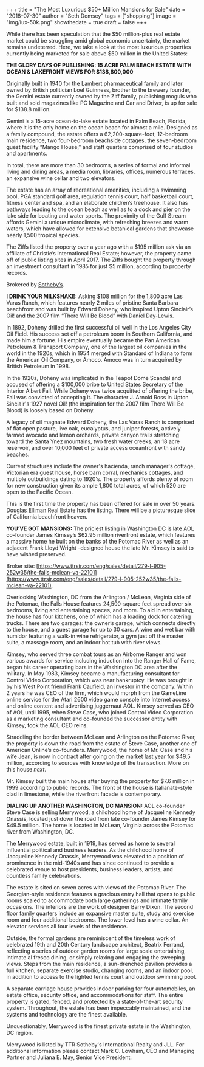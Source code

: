 +++
title = "The Most Luxurious $50+ Million Mansions for Sale"
date = "2018-07-30"
author = "Seth Demsey"
tags = ["shopping"]
image = "img/lux-50k.png"
showthedate = true
draft = false
+++

While there has been speculation that the $50 million-plus real estate market could be struggling amid global economic uncertainty, the market remains undeterred. Here, we take a look at the most luxurious properties currently being marketed for sale above $50 million in the United States:

**THE GLORY DAYS OF PUBLISHING: 15 ACRE PALM BEACH ESTATE WITH OCEAN & LAKEFRONT VIEWS FOR $138,800,000**

Originally built in 1940 for the Lambert pharmaceutical family and later owned by British politician Loel Guinness, brother to the brewery founder, the Gemini estate currently owned by the Ziff family, publishing moguls who built and sold magazines like PC Magazine and Car and Driver, is up for sale for $138.8 million.

Gemini is a 15-acre ocean-to-lake estate located in Palm Beach, Florida, where it is the only home on the ocean beach for almost a mile. Designed as a family compound, the estate offers a 62,200-square-foot, 12-bedroom main residence, two four-bedroom beachside cottages, the seven-bedroom guest facility “Mango House,” and staff quarters comprised of four studios and apartments. 

In total, there are more than 30 bedrooms, a series of formal and informal living and dining areas, a media room, libraries, offices, numerous terraces, an expansive wine cellar and two elevators.

The estate has an array of recreational amenities, including a swimming pool, PGA standard golf area, regulation tennis court, half basketball court, fitness center and spa, and an elaborate children’s treehouse. It also has pathways leading to the ocean beach as well as to a dock and pier on the lake side for boating and water sports. The proximity of the Gulf Stream affords Gemini a unique microclimate, with refreshing breezes and warm waters, which have allowed for extensive botanical gardens that showcase nearly 1,500 tropical species.

The Ziffs listed the property over a year ago with a $195 million ask via an affiliate of Christie’s International Real Estate; however, the property came off of public listing sites in April 2017. The Ziffs bought the property through an investment consultant in 1985 for just $5 million, according to property records.

Brokered by [Sotheby’s](http://www.geminipalmbeach.com).

**I DRINK YOUR MILKSHAKE:** Asking $108 million for the 1,800 acre Las Varas Ranch, which features nearly 2 miles of pristine Santa Barbara beachfront and was built by Edward Doheny, who inspired Upton Sinclair’s Oil! and the 2007 film “There Will Be Blood” with Daniel Day-Lewis.

In 1892, Doheny drilled the first successful oil well in the Los Angeles City Oil Field. His success set off a petroleum boom in Southern California, and made him a fortune. His empire eventually became the Pan American Petroleum & Transport Company, one of the largest oil companies in the world in the 1920s, which in 1954 merged with Standard of Indiana to form the American Oil Company, or Amoco. Amoco was in turn acquired by British Petroleum in 1998.

In the 1920s, Doheny was implicated in the Teapot Dome Scandal and accused of offering a $100,000 bribe to United States Secretary of the Interior Albert Fall. While Doheny was twice acquitted of offering the bribe, Fall was convicted of accepting it. The character J. Arnold Ross in Upton Sinclair's 1927 novel Oil! (the inspiration for the 2007 film There Will Be Blood) is loosely based on Doheny.

A legacy of oil magnate Edward Doheny, the Las Varas Ranch is comprised of flat open pasture, live oak, eucalyptus, and juniper forests, actively farmed avocado and lemon orchards, private canyon trails stretching toward the Santa Ynez mountains, two fresh water creeks, an 18 acre reservoir, and over 10,000 feet of private access oceanfront with sandy beaches. 

Current structures include the owner's hacienda, ranch manager's cottage, Victorian era guest house, horse barn corral, mechanics cottages, and multiple outbuildings dating to 1920's. The property affords plenty of room for new construction given its ample 1,800 total acres, of which 520 are open to the Pacific Ocean.

This is the first time the property has been offered for sale in over 50 years. [Douglas Elliman](https://www.elliman.com/other/10045-calle-real-goleta-muxyrgk) Real Estate has the listing. There will be a picturesque slice of California beachfront heaven.

**YOU’VE GOT MANSIONS:** The priciest listing in Washington DC is late AOL co-founder James Kimsey’s $62.95 million riverfront estate, which features a massive home he built on the banks of the Potomac River as well as an adjacent Frank Lloyd Wright -designed house the late Mr. Kimsey is said to have wished preserved.

Broker site: [https://www.ttrsir.com/eng/sales/detail/279-l-905-252w35/the-falls-mclean-va-22101](https://www.ttrsir.com/eng/sales/detail/279-l-905-252w35/the-falls-mclean-va-22101).

Overlooking Washington, DC from the Arlington / McLean, Virginia side of the Potomac, the Falls House features 24,500-square feet spread over six bedrooms, living and entertaining spaces, and more. To aid in entertaining, the house has four kitchens, one of which has a loading dock for catering trucks. There are two garages: the owner’s garage, which connects directly to the house, and a guest garage for up to 30 cars. A wine and wet bar with humidor featuring a walk-in wine refrigerator, a gym just off the master suite, a massage room, and an indoor hot tub with river views.

Kimsey, who served three combat tours as an Airborne Ranger and won various awards for service including induction into the Ranger Hall of Fame, began his career operating bars in the Washington DC area after the military. In May 1983, Kimsey became a manufacturing consultant for Control Video Corporation, which was near bankruptcy. He was brought in by his West Point friend Frank Caufield, an investor in the company. Within 2 years he was CEO of the firm, which would morph from the GameLine online service for the Atari 2600 video game console into Internet access and online content and advertising juggernaut AOL. Kimsey served as CEO of AOL until 1995, when Steve Case, who joined Control Video Corporation as a marketing consultant and co-founded the successor entity with Kimsey, took the AOL CEO reins.

Straddling the border between McLean and Arlington on the Potomac River, the property is down the road from the estate of Steve Case, another one of American Online’s co-founders. Merrywood, the home of Mr. Case and his wife Jean, is now in contract after going on the market last year for $49.5 million, according to sources with knowledge of the transaction. More on this house _next_.

Mr. Kimsey built the main house after buying the property for $7.6 million in 1999 according to public records. The front of the house is Italianate-style clad in limestone, while the riverfront facade is contemporary.

**DIALING UP ANOTHER WASHINGTON, DC MANSION:** AOL co-founder Steve Case is selling Merrywood, a childhood home of Jacqueline Kennedy Onassis, located just down the road from late co-founder James Kimsey for $49.5 million. The home is located in McLean, Virginia across the Potomac river from Washington, DC.

The Merrywood estate, built in 1919, has served as home to several influential political and business leaders. As the childhood home of Jacqueline Kennedy Onassis, Merrywood was elevated to a position of prominence in the mid-1940s and has since continued to provide a celebrated venue to host presidents, business leaders, artists, and countless family celebrations.

The estate is sited on seven acres with views of the Potomac River. The Georgian-style residence features a gracious entry hall that opens to public rooms scaled to accommodate both large gatherings and intimate family occasions. The interiors are the work of designer Barry Dixon. The second floor family quarters include an expansive master suite, study and exercise room and four additional bedrooms. The lower level has a wine cellar. An elevator services all four levels of the residence.

Outside, the formal gardens are reminiscent of the timeless work of celebrated 19th and 20th Century landscape architect, Beatrix Ferrand, reflecting a series of outdoor garden rooms for large scale entertaining, intimate al fresco dining, or simply relaxing and engaging the sweeping views. Steps from the main residence, a sun-drenched pavilion provides a full kitchen, separate exercise studio, changing rooms, and an indoor pool, in addition to access to the lighted tennis court and outdoor swimming pool.

A separate carriage house provides indoor parking for four automobiles, an estate office, security office, and accommodations for staff. The entire property is gated, fenced, and protected by a state-of-the-art security system. Throughout, the estate has been impeccably maintained, and the systems and technology are the finest available.

Unquestionably, Merrywood is the finest private estate in the Washington, DC region.

Merrywood is listed by TTR Sotheby's International Realty and JLL. For additional information please contact Mark C. Lowham, CEO and Managing Partner and Juliana E. May, Senior Vice President.